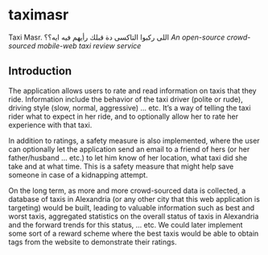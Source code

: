 taximasr
========

Taxi Masr. اللى ركبوا التاكسى دة قبلك رأيهم فيه ايه؟؟
*An open-source crowd-sourced mobile-web taxi review service*

Introduction
------------

The application allows users to rate and read information on taxis that they ride. Information include the behavior of the taxi driver (polite or rude), driving style (slow, normal, aggressive) … etc. It’s a way of telling the taxi rider what to expect in her ride, and to optionally allow her to rate her experience with that taxi.

In addition to ratings, a safety measure is also implemented, where the user can optionally let the application send an email to a friend of hers (or her father/husband … etc.) to let him know of her location, what taxi did she take and at what time. This is a safety measure that might help save someone in case of a kidnapping attempt.

On the long term, as more and more crowd-sourced data is collected, a database of taxis in Alexandria (or any other city that this web application is targeting) would be built, leading to valuable information such as best and worst taxis, aggregated statistics on the overall status of taxis in Alexandria and the forward trends for this status, … etc. We could later implement some sort of a reward scheme where the best taxis would be able to obtain tags from the website to demonstrate their ratings.

